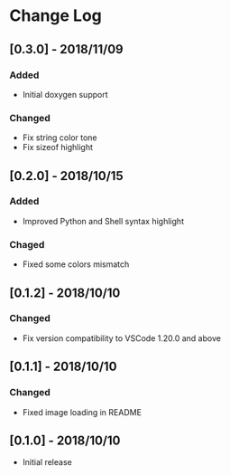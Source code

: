 # Change Log

## [0.3.0] - 2018/11/09
### Added
- Initial doxygen support

### Changed
- Fix string color tone
- Fix sizeof highlight

## [0.2.0] - 2018/10/15
### Added
- Improved Python and Shell syntax highlight

### Chaged
- Fixed some colors mismatch

## [0.1.2] - 2018/10/10
### Changed
- Fix version compatibility to VSCode 1.20.0 and above

## [0.1.1] - 2018/10/10
### Changed
- Fixed image loading in README

## [0.1.0] - 2018/10/10
- Initial release
